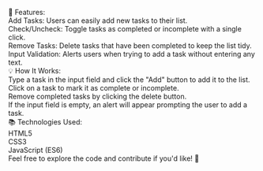 🌟 Features:<br>
Add Tasks: Users can easily add new tasks to their list.<br>
Check/Uncheck: Toggle tasks as completed or incomplete with a single click.<br>
Remove Tasks: Delete tasks that have been completed to keep the list tidy.<br>
Input Validation: Alerts users when trying to add a task without entering any text.<br>
💡 How It Works:<br>
Type a task in the input field and click the "Add" button to add it to the list.<br>
Click on a task to mark it as complete or incomplete.<br>
Remove completed tasks by clicking the delete button.<br>
If the input field is empty, an alert will appear prompting the user to add a task.<br>
📚 Technologies Used:<br>
HTML5<br>
CSS3<br>
JavaScript (ES6)<br>
Feel free to explore the code and contribute if you'd like! 🚀
